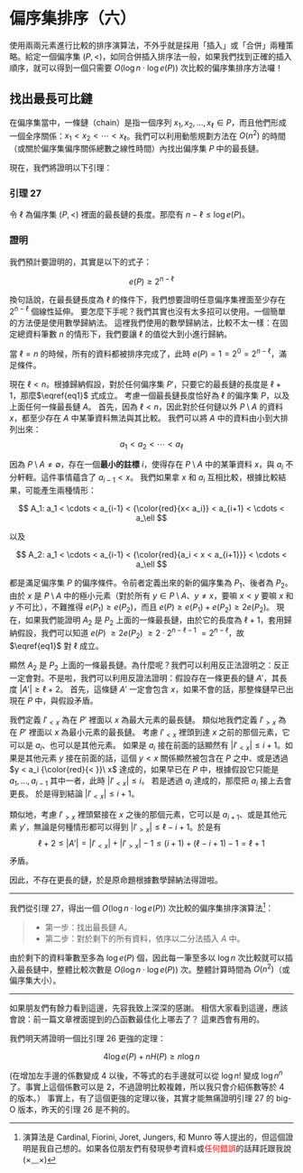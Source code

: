 # 偏序集排序（六）

使用兩兩元素進行比較的排序演算法，不外乎就是採用「插入」或「合併」兩種策略。給定一個偏序集 $(P, <)$，如同合併插入排序法一般，如果我們找到正確的插入順序，就可以得到一個只需要 $O(\log n \cdot \log e(P))$ 次比較的偏序集排序方法囉！

## 找出最長可比鏈

在偏序集當中，一條鏈（chain）是指一個序列 $x_1, x_2, \ldots, x_\ell \in P$，而且他們形成一個全序關係：$x_1 < x_2 < \cdots < x_\ell$。我們可以利用動態規劃方法在 $O(n^2)$ 的時間（或關於偏序集偏序關係總數之線性時間）內找出偏序集 $P$ 中的最長鏈。

現在，我們將證明以下引理：

### 引理 27

令 $\ell$ 為偏序集 $(P, <)$ 裡面的最長鏈的長度。那麼有 $n-\ell \le \log e(P)$。

### 證明

我們預計要證明的，其實是以下的式子：

$$
e(P) \ge 2^{n-\ell} \label{eq1}\tag{*}
$$

換句話說，在最長鏈長度為 $\ell$ 的條件下，我們想要證明任意偏序集裡面至少存在 $2^{n-\ell}$ 個線性延伸。
要怎麼下手呢？我們其實也沒有太多招可以使用。一個簡單的方法便是使用數學歸納法。
這裡我們使用的數學歸納法，比較不太一樣：在固定總資料筆數 $n$ 的情形下，我們要讓 $\ell$ 的值從大到小進行歸納。

當 $\ell = n$ 的時候，所有的資料都被排序完成了，此時 $e(P) = 1 = 2^{0} = 2^{n-\ell}$，滿足條件。

現在 $\ell < n$。根據歸納假設，對於任何偏序集 $P'$，只要它的最長鏈的長度是 $\ell+1$，那麼$\eqref{eq1}$ 式成立。
考慮一個最長鏈長度恰好為 $\ell$ 的偏序集 $P$，以及上面任何一條最長鏈 $A$。
首先，因為 $\ell < n$，因此對於任何鏈以外 $P\setminus A$ 的資料 $x$，都至少存在 $A$ 中某筆資料無法與其比較。
我們可以將 $A$ 中的資料由小到大排列出來：
$$
a_1 < a_2 < \cdots < a_\ell
$$

因為 $P\setminus A\neq \emptyset$，存在一個**最小的註標** $i$，使得存在 $P\setminus A$ 中的某筆資料 $x$，與 $a_i$ 不分軒輊。這件事情蘊含了 $a_{i-1} < x$。
我們如果拿 $x$ 和 $a_i$ 互相比較，根據比較結果，可能產生兩種情形：

$$
A_1: a_1 < \cdots < a_{i-1} < {\color{red}{x< a_i}}  < a_{i+1} < \cdots < a_\ell
$$

以及 

$$
A_2: a_1 < \cdots < a_{i-1} < {\color{red}{a_i < x < a_{i+1}}} < \cdots < a_\ell
$$

都是滿足偏序集 $P$ 的偏序條件。令前者定義出來的新的偏序集為 $P_1$、後者為 $P_2$。
由於 $x$ 是 $P\setminus A$ 中的極小元素（對於所有 $y\in P\setminus A$、$y\neq x$，要嘛 $x < y$ 要嘛 $x$ 和 $y$ 不可比），不難推得 $e(P_1) \ge e(P_2)$，而且 $e(P) \ge e(P_1) + e(P_2) \ge 2e(P_2)$。
現在，如果我們能證明 $A_2$ 是 $P_2$ 上面的一條最長鏈，由於它的長度為 $\ell+1$，套用歸納假設，我們可以知道 $e(P)$ $\ge 2e(P_2)$ $\ge 2\cdot 2^{n-\ell-1}$ $= 2^{n-\ell}$，故 $\eqref{eq1}$ 對 $\ell$ 成立。

顯然 $A_2$ 是 $P_2$ 上面的一條最長鏈。為什麼呢？我們可以利用反正法證明之：反正一定會對。不是啦，我們可以利用反證法證明：假設存在一條更長的鏈 $A'$，其長度 $|A'|  \ge \ell + 2$。
首先，這條鏈 $A'$ 一定會包含 $x$，如果不會的話，那整條鏈早已出現在 $P$ 中，與假設矛盾。

我們定義 $I'_{< x}$ 為在 $P'$ 裡面以 $x$ 為最大元素的最長鏈。
類似地我們定義 $I'_{> x}$ 為在 $P'$ 裡面以 $x$ 為最小元素的最長鏈。
考慮 $I'_{< x}$ 裡頭到達 $x$ 之前的那個元素，它可以是 $a_i$、也可以是其他元素。
如果是 $a_i$ 接在前面的話顯然有 $|I'_{< x}| \le i+1$。如果是其他元素 $y$ 接在前面的話，這個 $y < x$ 關係顯然被包含在 $P$ 之中、或是透過 $y < a_i {\color{red}{< }}\ x$ 達成的，如果早已在 $P$ 中，根據假設它只能是 $a_1, \ldots, a_{i-1}$ 其中一者，此時 $|I'_{< x}| \le i$。
若是透過 $a_i$ 達成的，那麼把 $a_i$ 接上去會更長。
於是得到結論 $|I'_{< x}| \le i+1$。

類似地，考慮 $I'_{> x}$ 裡頭緊接在 $x$ 之後的那個元素，它可以是 $a_{i+1}$、或是其他元素 $y'$，無論是何種情形都可以得到 $|I'_{> x}| \le \ell-i+1$。於是有 
$$\ell+2 \le |A'| = |I'_{< x}| + |I'_{> x}| - 1 \le (i+1) + (\ell-i+1)-1 = \ell+1$$
矛盾。


<!-- 首先，這條鏈 $A'$ 一定會同時包含 $a_i$ 和 $x$ 這兩筆資料。
這是因為 $a_i < x$ 這個偏序關係是 $P$ 與 $P_2$ 唯一的差別。
如果 $A'$ 少了任何一者，其整條鏈的偏序關係全部都會出現在原先的偏序集 $P$ 中，因此與 $A$ 為最長鏈之假設矛盾。 -->

<!-- 接著，我們可以注意到在 $a_i$ 之前，$a_1, \ldots, a_{i-1}$ 一定是最長的，否則可以換得更長。
然後呢，由於 $x$ 是 $P\setminus A$ 之中的極小資料，因此 $a_i$ 與 $x$ 之間不可能插入任何資料（備註：這邊用到了 $i$ 的最小性質）。 -->

<!-- 接下來，考慮在 $P_2$ 裡面，以 $x$ 為首的最長鏈 $A_x$。這條鏈一定也在 $P$ 中，而且其長度會等於 $\vert A'\vert  - i \ge (\ell+2)-i$。注意到 $x > a_{i-1}$。我們考慮把 $a_1, \ldots, a_{i-1}$ 直接連接在 $A_x$ 之前，此時這條新的鏈完完全全地出現在原先的偏序集裡頭，但它的長度是多少呢？它的長度是 $(\ell+2)-i + (i-1) = \ell+1$，與 $A$ 的最長鏈長度為 $\ell$ 互相矛盾啊。 -->

因此，不存在更長的鏈，於是原命題根據數學歸納法得證啦。

-----

我們從引理 27，得出一個 $O(\log n\cdot \log e(P))$ 次比較的偏序集排序演算法[^1]：

> * 第一步：找出最長鏈 $A$。
> * 第二步：對於剩下的所有資料，依序以二分法插入 $A$ 中。

由於剩下的資料筆數至多為 $\log e(P)$ 個，因此每一筆至多以 $\log n$ 次比較就可以插入最長鏈中，整體比較次數是 $O(\log n\cdot \log e(P))$ 次。整體計算時間為 $O(n^2)$（或偏序集大小）。

-----

如果朋友們有餘力看到這邊，先容我致上深深的感謝。
相信大家看到這邊，應該會說：前一篇文章裡面提到的凸函數最佳化上哪去了？
這東西會有用的。

<!-- 比方說：
假設最長鏈的長度為 $\ell$。那麼令所有變數 $z_i = 1/\ell$ 的時候，保證滿足直鏈和多項式的要求（因為任何的鏈長都不超過 $\ell$，所以鏈上的變數加總起來都不會超過 $1$。）因此，將這個 $z=(z_1, z_2, \ldots, z_n)$ 代入直鏈和多項式的最佳化問題中，我們可以得出 $H(P) \le \log \ell$，即 $-nH(P) \ge -n\log \ell$。 -->

我們明天將證明一個比引理 26 更強的定理：

$$
4\log e(P) + nH(P) \ge n\log n
$$

(在增加左手邊的係數變成 $4$ 以後，不等式的右手邊就可以從 $\log n!$ 變成 $\log n^n$ 了。事實上這個係數可以是 $2$，不過證明比較複雜，所以我只會介紹係數等於 $4$ 的版本。）
事實上，有了這個更強的定理以後，其實才能無痛證明引理 27 的 big-O 版本，昨天的引理 26 是不夠的。


[^1]: 演算法是 Cardinal, Fiorini, Joret, Jungers, 和 Munro 等人提出的[^2]，但這個證明是我自己想的。如果各位朋友們有發現參考資料或<font color=red>任何錯誤</font>的話拜託跟我說 (×﹏×)

[^2]: Jean Cardinal, Samuel Fiorini, Gwenaël Joret, Raphaël M. Jungers, J. Ian Munro, _Sorting under Partial Information (without the Ellipsoid Algorithm)_, Combinatorica 33, 655–697 (2013). https://doi.org/10.1007/s00493-013-2821-5, [ArXiv](https://arxiv.org/pdf/0911.0086.pdf).


<!-- 
首先我們先將引理 26 寫出來：
$$
\log e(P) + nH(P) \ge \log n!
$$

然後利用 [Stirling's Approximation](https://en.wikipedia.org/wiki/Stirling%27s_approximation)，把 $\log n!$ 展開成
$$
\begin{aligned}
\log n! &= n\log n - n \log e + O(\log n)\\
&\ge n\log n - n\log e
\end{aligned}
$$

因此，我們可以寫
$$
\begin{aligned}
\log e(P) &\ge \log n! - n\log \ell\\
&\ge n\log n - n\log e - n\log \ell\\
&\ge n\log \frac{n}{e\ell}
\end{aligned}
$$ -->
